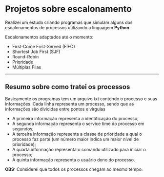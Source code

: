 <div>
  <h1>Projetos sobre escalonamento</h1>
  <p>Realizei um estudo criando programas que simulam alguns dos escalonamentos de processos utilizando a linguagem <strong>Python</strong></p>
  <p>Escalonamentos adaptados até o momento:</p>
  <ul>
    <li>First-Come First-Served (FIFO)</li>
    <li>Shortest Job First (SJF)</li>
    <li>Round-Robin</li>
    <li>Prioridade</li>
    <li>Múltiplas Filas</li>
  </ul>

  <hr>
  <h2>Resumo sobre como tratei os processos</h2>
  <p>Basicamente os programas tem um arquivo.txt contendo o processo e suas informações. Cada linha representa um processo, sendo que as informações são divididas
  entre pontos e vírgulas</p>
  <ul>
    <li>A primeira informação representa a identificação do processo;</li>
    <li>A segunda informação representa o service time do processo em segundos;</li>
    <li>A terceira informação representa a classe de prioridade a qual o processo faz parte (um número
maior indica um maior nível de prioridade);</li>
    <li>A quarta informação representa o comando utilizado para iniciar o processo;</li>
    <li>A quinta informação representa o usuário dono do processo.</li>
  </ul>
  <p><strong>OBS:</strong> Considerei que todos os processos chegam ao mesmo tempo.</p>
  
</div>

